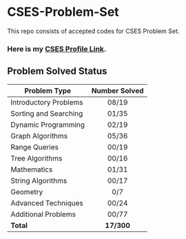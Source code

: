 # CSES-Problem-Set
This repo consists of accepted codes for CSES Problem Set.

### Here is my [CSES Profile Link](https://cses.fi/user/182950).

## Problem Solved Status
| Problem Type          | Number Solved |
|-----------------------|:-------------:|
| Introductory Problems |     08/19     |
| Sorting and Searching |     01/35     |
| Dynamic Programming   |     02/19     |
| Graph Algorithms      |     05/36     |
| Range Queries         |     00/19     |
| Tree Algorithms       |     00/16     |
| Mathematics           |     01/31     |
| String Algorithms     |     00/17     |
| Geometry              |      0/7      |
| Advanced Techniques   |     00/24     |
| Additional Problems   |     00/77     |
| **Total**             |    **17/300**  |
